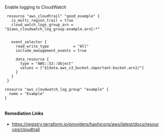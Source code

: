 
Enable logging to CloudWatch

```hcl
 resource "aws_cloudtrail" "good_example" {
   is_multi_region_trail = true
   cloud_watch_logs_group_arn = "${aws_cloudwatch_log_group.example.arn}:*" 

 
   event_selector {
     read_write_type           = "All"
     include_management_events = true
 
     data_resource {
       type = "AWS::S3::Object"
       values = ["${data.aws_s3_bucket.important-bucket.arn}/"]
     }
   }
 }

resource "aws_cloudwatch_log_group" "example" {
  name = "Example"
}
 
```

#### Remediation Links
 - https://registry.terraform.io/providers/hashicorp/aws/latest/docs/resources/cloudtrail


